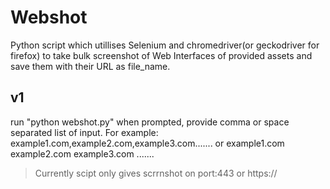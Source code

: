 # Webshot

Python script which utillises Selenium and chromedriver(or geckodriver for firefox) to take bulk screenshot of Web Interfaces of provided assets and save them with their URL as file_name.


## v1

run "python webshot.py"
when prompted, provide comma or space separated list of input.
For example: example1.com,example2.com,example3.com.......
or
     example1.com example2.com example3.com .......             
>Currently scipt only gives scrrnshot on port:443 or https://
